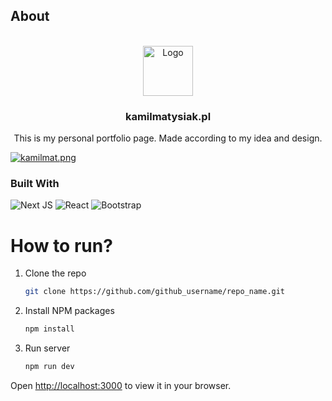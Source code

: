## About 


<br />
<div align="center">
  <a href="https://github.com/g4n3sha5/kamilmatysiak.pl">
    <img src="public/img/buddha.png" alt="Logo" width="80" height="80">
  </a>

  
<h3 align="center">kamilmatysiak.pl</h3>

  <p align="center">
    This is my personal portfolio page. Made according to my idea and design.
    
  </p>
</div>

[![kamilmat.png](https://i.postimg.cc/XYkGVt4F/kamilmat.png)](www.kamilmatysiak.pl)



### Built With
![Next JS](https://img.shields.io/badge/Next-black?style=for-the-badge&logo=next.js&logoColor=white)
![React](https://img.shields.io/badge/react-%2320232a.svg?style=for-the-badge&logo=react&logoColor=%2361DAFB)
![Bootstrap](https://img.shields.io/badge/bootstrap-%238511FA.svg?style=for-the-badge&logo=bootstrap&logoColor=white)


# How to run?
1. Clone the repo
   ```sh
   git clone https://github.com/github_username/repo_name.git
   ```
2. Install NPM packages
   ```sh
   npm install
   ```
3. Run server 
   ```sh
   npm run dev
   ```
Open [http://localhost:3000](http://localhost:3000) to view it in your browser.


